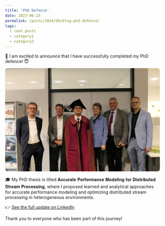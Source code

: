 ```yaml
---
title: 'PhD Defence'
date: 2023-06-23
permalink: /posts/2024/09/blog-phd-defence/
tags:
  - cool posts
  - category1
  - category2
---
```

🌟 I am excited to announce that I have successfully completed my PhD defence! 😇
<p>
  <img src="/images/phd-defence.jpeg" alt="PhD Defence Celebration" width="504" style="border-radius: 8px;" />
</p>

🎓 My PhD thesis is titled 𝐀𝐜𝐜𝐮𝐫𝐚𝐭𝐞 𝐏𝐞𝐫𝐟𝐨𝐫𝐦𝐚𝐧𝐜𝐞 𝐌𝐨𝐝𝐞𝐥𝐢𝐧𝐠 𝐟𝐨𝐫 𝐃𝐢𝐬𝐭𝐫𝐢𝐛𝐮𝐭𝐞𝐝 𝐒𝐭𝐫𝐞𝐚𝐦 𝐏𝐫𝐨𝐜𝐞𝐬𝐬𝐢𝐧𝐠, where I proposed learned and analytical approaches for accurate performance modeling and optimizing distributed stream processing in heterogeneous environments.

👉 [See the full update on LinkedIn](https://www.linkedin.com/posts/pratyushagnihotri_i-am-excited-to-announce-that-i-have-successfully-activity-7242088798774308864-qEcm?utm_source=share&utm_medium=member_desktop&rcm=ACoAAAJPxx4BsG_t_IY9Z1EjS-M-nALwbBljx6c)

Thank you to everyone who has been part of this journey!